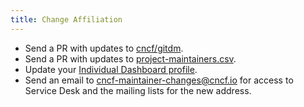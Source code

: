 ```yaml
---
title: Change Affiliation
---
```


* Send a PR with updates to [cncf/gitdm](https://github.com/cncf/gitdm?tab=readme-ov-file#addingupdating-affiliation).
* Send a PR with updates to [project-maintainers.csv](https://github.com/cncf/foundation/blob/main/project-maintainers.csv).
* Update your [Individual Dashboard profile](https://openprofile.dev/).
* Send an email to cncf-maintainer-changes@cncf.io for access to Service Desk and the mailing lists for the new address.
